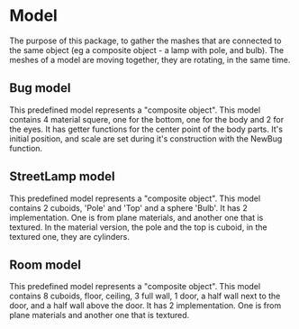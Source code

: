 # Model

The purpose of this package, to gather the mashes that are connected to the same object (eg a composite object - a lamp with pole, and bulb). The meshes of a model are moving together, they are rotating, in the same time.

## Bug model

This predefined model represents a "composite object". This model contains 4 material squere, one for the bottom, one for the body and 2 for the eyes. It has getter functions for the center point of the body parts. It's initial position, and scale are set during it's construction with the NewBug function.

## StreetLamp model

This predefined model represents a "composite object". This model contains 2 cuboids, 'Pole' and 'Top' and a sphere 'Bulb'. It has 2 implementation. One is from plane materials, and another one that is textured. In the material version, the pole and the top is cuboid, in the textured one, they are cylinders.

## Room model

This predefined model represents a "composite object". This model contains 8 cuboids, floor, ceiling, 3 full wall, 1 door, a half wall next to the door, and a half wall above the door. It has 2 implementation. One is from plane materials and another one that is textured.
